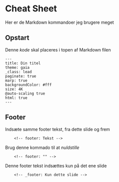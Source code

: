 # Cheat Sheet
Her er de Markdown kommandoer jeg brugere meget

## Opstart
Denne *kode* skal placeres i topen af Markdown filen

    ---
    title: Din titel
    theme: gaia
    _class: lead
    paginate: true
    marp: true
    backgroundColor: #fff
    size: 4K
    @auto-scaling true
    html: true
    ---

## Footer
Indsæte samme footer tekst, fra dette slide og frem

        <!-- footer: Tekst -->

Brug denne kommado til at *nuldstille*

        <!-- footer: "" -->

Denne footer tekst indsættes kun på det ene slide

        <!-- _footer: Kun dette slide -->

